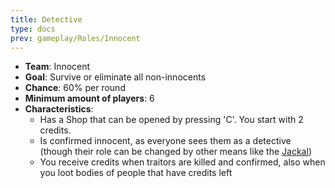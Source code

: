 ```yaml
---
title: Detective
type: docs
prev: gameplay/Roles/Innocent
---
```


- **Team**: Innocent
- **Goal**: Survive or eliminate all non-innocents
- **Chance**: 60% per round
- **Minimum amount of players**: 6
- **Characteristics**:
  - Has a Shop that can be opened by pressing 'C'. You start with 2 credits.
  - Is confirmed innocent, as everyone sees them as a detective (though their role can be changed by other means like the [Jackal]({{<ref"jackal">}}))
  - You receive credits when traitors are killed and confirmed, also when you loot bodies of people that have credits left
